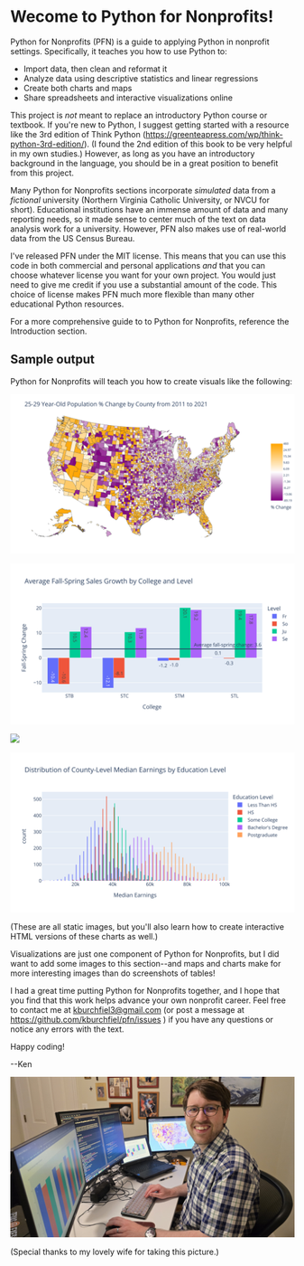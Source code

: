 # Wecome to Python for Nonprofits!

Python for Nonprofits (PFN) is a guide to applying Python in nonprofit settings. Specifically, it teaches you how to use Python to:

* Import data, then clean and reformat it 
* Analyze data using descriptive statistics and linear regressions
* Create both charts and maps
* Share spreadsheets and interactive visualizations online

This project is *not* meant to replace an introductory Python course or textbook. If you're new to Python, I suggest getting started with a resource like the 3rd edition of Think Python (https://greenteapress.com/wp/think-python-3rd-edition/). (I found the 2nd edition of this book to be very helpful in my own studies.) However, as long as you have an introductory background in the language, you should be in a great position to benefit from this project.

Many Python for Nonprofits sections incorporate *simulated* data from a *fictional* university (Northern Virginia Catholic University, or NVCU for short). Educational institutions have an immense amount of data and many reporting needs, so it made sense to center much of the text on data analysis work for a university. However, PFN also makes use of real-world data from the US Census Bureau.

I've released PFN under the MIT license. This means that you can use this code in both commercial and personal applications *and* that you can choose whatever license you want for your own project. You would just need to give me credit if you use a substantial amount of the code. This choice of license makes PFN much more flexible than many other educational Python resources.

For a more comprehensive guide to to Python for Nonprofits, reference the Introduction section.

## Sample output

Python for Nonprofits will teach you how to create visuals like the following:

![](Mapping/map_screenshots/county_25-29_pop_pct_growth_2011-2021.png)

![](Regressions/Charts/fall_spring_sales_grouped_bar.png)

![](Mapping/map_screenshots/county_pop_pct_growth_2011-2021_tiled.png)

![](Regressions/Charts/hs_bachelors_earnings_hist.png)

(These are all static images, but you'll also learn how to create interactive HTML versions of these charts as well.)

Visualizations are just one component of Python for Nonprofits, but I did want to add some images to this section--and maps and charts make for more interesting images than do screenshots of tables!

I had a great time putting Python for Nonprofits together, and I hope that you find that this work helps advance your own nonprofit career. Feel free to contact me at kburchfiel3@gmail.com (or post a message at https://github.com/kburchfiel/pfn/issues ) if you have any questions or notice any errors with the text.

Happy coding!

--Ken

![](Introduction/kjb3_pfn.jpg)

(Special thanks to my lovely wife for taking this picture.)